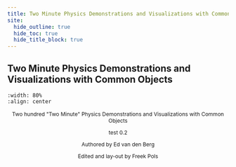 ```yaml
---
title: Two Minute Physics Demonstrations and Visualizations with Common Objects
site:
  hide_outline: true
  hide_toc: true
  hide_title_block: true
---
```



## Two Minute Physics Demonstrations and Visualizations with Common Objects


```{figure} cover.jpg
:width: 80%
:align: center

```

<div style="text-align: center; font-size: 12px">

Two hundred "Two Minute" Physics Demonstrations and Visualizations with Common Objects

test 0.2 

Authored by Ed van den Berg

Edited and lay-out by Freek Pols
</div>
